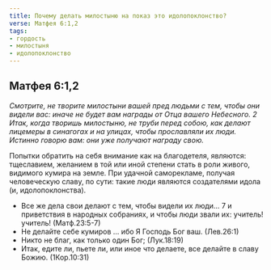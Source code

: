 ```yaml
---
title: Почему делать милостыню на показ это идолопоклонство?
verse: Матфея 6:1,2
tags: 
- гордость
- милостыня
- идолопоклонство
---
```


## Матфея 6:1,2

*Смотрите, не творите милостыни вашей пред людьми с тем, чтобы они видели вас: иначе не будет вам награды от Отца вашего Небесного. 2 Итак, когда творишь милостыню, не труби перед собою, как делают лицемеры в синагогах и на улицах, чтобы прославляли их люди. Истинно говорю вам: они уже получают награду свою.*

Попытки обратить на себя внимание как на благодетеля, являются: тщеславием, желанием в той или иной степени стать в роли живого, видимого кумира на земле. При удачной саморекламе, получая человеческую славу, по сути: такие люди являются создателями идола (и, идолопоклонства).

- Все же дела свои делают с тем, чтобы видели их люди… 7 и приветствия в народных собраниях, и чтобы люди звали их: учитель! учитель! (Матф.23:5-7)
- Не делайте себе кумиров … ибо Я Господь Бог ваш. (Лев.26:1)
- Никто не благ, как только один Бог; (Лук.18:19)
- Итак, едите ли, пьете ли, или иное что делаете, все делайте в славу Божию. (1Кор.10:31)